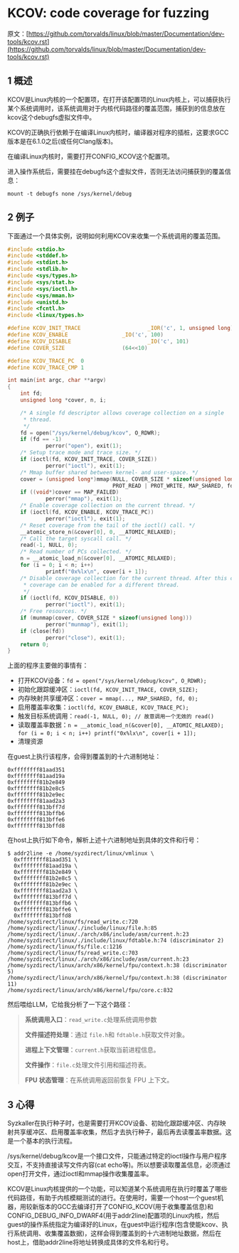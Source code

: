 # KCOV: code coverage for fuzzing

原文：[https://github.com/torvalds/linux/blob/master/Documentation/dev-tools/kcov.rst](https://github.com/torvalds/linux/blob/master/Documentation/dev-tools/kcov.rst)

## 1 概述

KCOV是Linux内核的一个配置项，在打开该配置项的Linux内核上，可以捕获执行某个系统调用时，该系统调用对于内核代码路径的覆盖范围，捕获到的信息放在kcov这个debugfs虚拟文件中。

KCOV的正确执行依赖于在编译Linux内核时，编译器对程序的插桩，这要求GCC版本是在6.1.0之后(或任何Clang版本)。

在编译Linux内核时，需要打开CONFIG_KCOV这个配置项。

进入操作系统后，需要挂在debugfs这个虚拟文件，否则无法访问捕获到的覆盖信息：

```shell
mount -t debugfs none /sys/kernel/debug
```

## 2 例子

下面通过一个具体实例，说明如何利用KCOV来收集一个系统调用的覆盖范围。

```c
#include <stdio.h>
#include <stddef.h>
#include <stdint.h>
#include <stdlib.h>
#include <sys/types.h>
#include <sys/stat.h>
#include <sys/ioctl.h>
#include <sys/mman.h>
#include <unistd.h>
#include <fcntl.h>
#include <linux/types.h>

#define KCOV_INIT_TRACE                     _IOR('c', 1, unsigned long)
#define KCOV_ENABLE                 _IO('c', 100)
#define KCOV_DISABLE                        _IO('c', 101)
#define COVER_SIZE                  (64<<10)

#define KCOV_TRACE_PC  0
#define KCOV_TRACE_CMP 1

int main(int argc, char **argv)
{
    int fd;
    unsigned long *cover, n, i;

    /* A single fd descriptor allows coverage collection on a single
     * thread.
     */
    fd = open("/sys/kernel/debug/kcov", O_RDWR);
    if (fd == -1)
            perror("open"), exit(1);
    /* Setup trace mode and trace size. */
    if (ioctl(fd, KCOV_INIT_TRACE, COVER_SIZE))
            perror("ioctl"), exit(1);
    /* Mmap buffer shared between kernel- and user-space. */
    cover = (unsigned long*)mmap(NULL, COVER_SIZE * sizeof(unsigned long),
                                 PROT_READ | PROT_WRITE, MAP_SHARED, fd, 0);
    if ((void*)cover == MAP_FAILED)
            perror("mmap"), exit(1);
    /* Enable coverage collection on the current thread. */
    if (ioctl(fd, KCOV_ENABLE, KCOV_TRACE_PC))
            perror("ioctl"), exit(1);
    /* Reset coverage from the tail of the ioctl() call. */
    __atomic_store_n(&cover[0], 0, __ATOMIC_RELAXED);
    /* Call the target syscall call. */
    read(-1, NULL, 0);
    /* Read number of PCs collected. */
    n = __atomic_load_n(&cover[0], __ATOMIC_RELAXED);
    for (i = 0; i < n; i++)
            printf("0x%lx\n", cover[i + 1]);
    /* Disable coverage collection for the current thread. After this call
     * coverage can be enabled for a different thread.
     */
    if (ioctl(fd, KCOV_DISABLE, 0))
            perror("ioctl"), exit(1);
    /* Free resources. */
    if (munmap(cover, COVER_SIZE * sizeof(unsigned long)))
            perror("munmap"), exit(1);
    if (close(fd))
            perror("close"), exit(1);
    return 0;
}
```

上面的程序主要做的事情有：

* 打开KCOV设备：`fd = open("/sys/kernel/debug/kcov", O_RDWR);`
* 初始化跟踪缓冲区：`ioctl(fd, KCOV_INIT_TRACE, COVER_SIZE);`
* 内存映射共享缓冲区：`cover = mmap(..., MAP_SHARED, fd, 0);`
* 启用覆盖率收集：`ioctl(fd, KCOV_ENABLE, KCOV_TRACE_PC);`
* 触发目标系统调用：`read(-1, NULL, 0); // 故意调用一个无效的 read()`
* 读取覆盖率数据：`n = __atomic_load_n(&cover[0], __ATOMIC_RELAXED);`
  `for (i = 0; i < n; i++) printf("0x%lx\n", cover[i + 1]);`
* 清理资源

在guest上执行该程序，会得到覆盖到的十六进制地址：

```shell
0xffffffff81aad351
0xffffffff81aad19a
0xffffffff81b2e849
0xffffffff81b2e8c5
0xffffffff81b2e9ec
0xffffffff81aad2a3
0xffffffff813bff7d
0xffffffff813bffb6
0xffffffff813bffe6
0xffffffff813bffd8
```

在host上执行如下命令，解析上述十六进制地址到具体的文件和行号：

```shell
$ addr2line -e /home/syzdirect/linux/vmlinux \
  0xffffffff81aad351 \
  0xffffffff81aad19a \
  0xffffffff81b2e849 \
  0xffffffff81b2e8c5 \
  0xffffffff81b2e9ec \
  0xffffffff81aad2a3 \
  0xffffffff813bff7d \
  0xffffffff813bffb6 \
  0xffffffff813bffe6 \
  0xffffffff813bffd8
/home/syzdirect/linux/fs/read_write.c:720
/home/syzdirect/linux/./include/linux/file.h:85
/home/syzdirect/linux/./arch/x86/include/asm/current.h:23
/home/syzdirect/linux/./include/linux/fdtable.h:74 (discriminator 2)
/home/syzdirect/linux/fs/file.c:1216
/home/syzdirect/linux/fs/read_write.c:703
/home/syzdirect/linux/./arch/x86/include/asm/current.h:23
/home/syzdirect/linux/arch/x86/kernel/fpu/context.h:38 (discriminator 5)
/home/syzdirect/linux/arch/x86/kernel/fpu/context.h:38 (discriminator 11)
/home/syzdirect/linux/arch/x86/kernel/fpu/core.c:832
```

然后喂给LLM，它给我分析了一下这个路径：

> **系统调用入口**：`read_write.c`处理系统调用参数
>
> **文件描述符处理**：通过 `file.h`和 `fdtable.h`获取文件对象。
>
> **进程上下文管理**：`current.h`获取当前进程信息。
>
> **文件操作**：`file.c`处理文件引用和描述符表。
>
> **FPU 状态管理**：在系统调用返回前恢复 FPU 上下文。

## 3 心得

Syzkaller在执行种子时，也是需要打开KCOV设备、初始化跟踪缓冲区、内存映射共享缓冲区、启用覆盖率收集，然后才去执行种子，最后再去读覆盖率数据。这是一个基本的执行流程。

/sys/kernel/debug/kcov是一个接口文件，只能通过特定的ioctl操作与用户程序交互，不支持直接读写文件内容(cat echo等)。所以想要读取覆盖信息，必须通过open打开文件，通过ioctl和mmap操作收集覆盖率。

KCOV是Linux内核提供的一个功能，可以知道某个系统调用在执行时覆盖了哪些代码路径，有助于内核模糊测试的进行。在使用时，需要一个host一个guest机器，用较新版本的GCC去编译打开了CONFIG_KCOV(用于收集覆盖信息)和CONFIG_DEBUG_INFO_DWARF4(用于addr2line)配置项的Linux内核，然后guest的操作系统指定为编译好的Linux，在guest中运行程序(包含使能kcov、执行系统调用、收集覆盖数据)，这样会得到覆盖到的十六进制地址数据，然后在host上，借助addr2line将地址转换成具体的文件名和行号。
